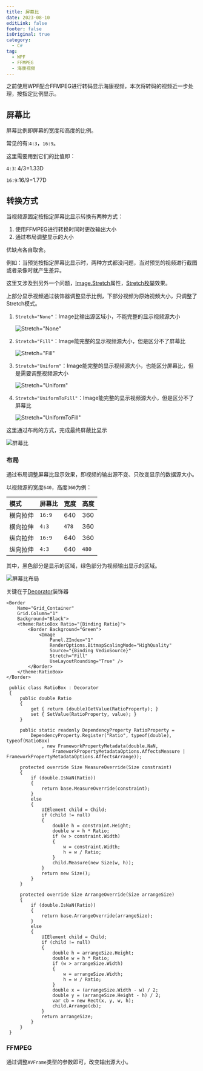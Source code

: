 ```yaml
---
title: 屏幕比
date: 2023-08-10
editLink: false
footer: false
isOriginal: true
category:
  - C#
tag:
  - WPF
  - FFMPEG
  - 海康视频
---
```


之前使用WPF配合FFMPEG进行转码显示海康视频，本次将转码的视频近一步处理，按指定比例显示。

## 屏幕比

屏幕比例即屏幕的宽度和高度的比例。

常见的有:`4:3`，`16:9`。

这里需要用到它们的比值即：

`4:3`: 4/3=1.33D

`16:9`:16/9=1.77D

## 转换方式

当视频源固定按指定屏幕比显示转换有两种方式：

1. 使用FFMPEG进行转换时同时更改输出大小
2. 通过布局调整显示的大小

优缺点各自取舍。

例如：当预览按指定屏幕比显示时，两种方式都没问题，当对预览的视频进行截图或者录像时就产生差异。

这里又涉及到另外一个问题，[Image.Stretch](https://learn.microsoft.com/zh-cn/dotnet/api/system.windows.controls.image.stretch?view=windowsdesktop-7.0)属性，[Stretch枚举](https://learn.microsoft.com/zh-cn/dotnet/api/system.windows.media.stretch?view=windowsdesktop-7.0#system-windows-media-stretch-uniform)效果。

上部分显示视频通过装饰器调整显示比例，下部分视频为原始视频大小，只调整了Stretch模式。

1. `Stretch="None"`：Image比输出源区域小，不能完整的显示视频源大小

    ![Stretch="None"](https://image.ilyl.life:8443/wpf/none.gif)

2. `Stretch="Fill"`：Image能完整的显示视频源大小，但是区分不了屏幕比

    ![Stretch="Fill"](https://image.ilyl.life:8443/wpf/fill.gif)

3. `Stretch="Uniform"`：Image能完整的显示视频源大小，也能区分屏幕比，但是需要调整视频源大小

    ![Stretch="Uniform"](https://image.ilyl.life:8443/wpf/uniform.gif)

4. `Stretch="UniformToFill"`：Image能完整的显示视频源大小，但是区分不了屏幕比

    ![Stretch="UniformToFill"](https://image.ilyl.life:8443/wpf/uniformtofill.gif)

这里通过布局的方式，完成最终屏蔽比显示

![屏幕比](https://image.ilyl.life:8443/wpf/ratio.gif)

### 布局

通过布局调整屏幕比显示效果，即视频的输出源不变、只改变显示的数据源大小。

以视频源的宽度`640`，高度`360`为例：

|模式|屏幕比|宽度|高度|
|:-|:-|:-|:-|
|横向拉伸|`16:9`|640|360|
|横向拉伸|`4:3`|`478`|360|
|纵向拉伸|`16:9`|640|360|
|纵向拉伸|`4:3`|640|`480`|

其中，黑色部分是显示的区域，绿色部分为视频输出显示的区域。

![屏幕比布局](https://image.ilyl.life:8443/wpf/ratio_layout.gif)

关键在于[Decorator](https://learn.microsoft.com/zh-cn/dotnet/api/system.windows.controls.decorator?view=windowsdesktop-7.0)装饰器

```xml{5,11}
<Border
    Name="Grid_Container"
    Grid.Column="1"
    Background="Black">
    <theme:RatioBox Ratio="{Binding Ratio}">
        <Border Background="Green">
            <Image
                Panel.ZIndex="1"
                RenderOptions.BitmapScalingMode="HighQuality"
                Source="{Binding VedioSource}"
                Stretch="Fill"
                UseLayoutRounding="True" />
        </Border>
    </theme:RatioBox>
</Border>
```

```cs{25-32,49-59}
 public class RatioBox : Decorator
 {
     public double Ratio
     {
         get { return (double)GetValue(RatioProperty); }
         set { SetValue(RatioProperty, value); }
     }

     public static readonly DependencyProperty RatioProperty =
         DependencyProperty.Register("Ratio", typeof(double), typeof(RatioBox)
             , new FrameworkPropertyMetadata(double.NaN, 
                 FrameworkPropertyMetadataOptions.AffectsMeasure | FrameworkPropertyMetadataOptions.AffectsArrange));

     protected override Size MeasureOverride(Size constraint)
     {
         if (double.IsNaN(Ratio))
         {
             return base.MeasureOverride(constraint);
         }
         else
         {
             UIElement child = Child;
             if (child != null)
             {
                 double h = constraint.Height;
                 double w = h * Ratio;
                 if (w > constraint.Width)
                 {
                     w = constraint.Width;
                     h = w / Ratio;
                 }
                 child.Measure(new Size(w, h));
             }
             return new Size();
         }
     }

     protected override Size ArrangeOverride(Size arrangeSize)
     {
         if (double.IsNaN(Ratio))
         {
             return base.ArrangeOverride(arrangeSize);
         }
         else
         {
             UIElement child = Child;
             if (child != null)
             {
                 double h = arrangeSize.Height;
                 double w = h * Ratio;
                 if (w > arrangeSize.Width)
                 {
                     w = arrangeSize.Width;
                     h = w / Ratio;
                 }
                 double x = (arrangeSize.Width - w) / 2;
                 double y = (arrangeSize.Height - h) / 2;
                 var cb = new Rect(x, y, w, h);
                 child.Arrange(cb);
             }
             return arrangeSize;
         }
     }
 }
```

### FFMPEG

通过调整`AVFrame`类型的参数即可，改变输出源大小。
